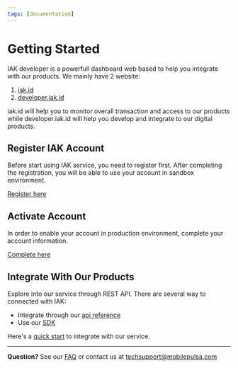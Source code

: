 ```yaml
---
tags: [documentation]
---
```


# Getting Started

IAK developer is a powerfull dashboard web based to help you integrate with our products. We mainly have 2 
website: 

  1. [iak.id](https://iak.id) 
  2. [developer.iak.id](https://developer.iak.id) 

iak.id will help you to monitor overall transaction and access to our products while developer.iak.id will help you develop and integrate to our digital products. 

## Register IAK Account

Before start using IAK service, you need to register first.
After completing the registration, you will be able to use your account in sandbox environment.

[Register here](https://auth.iak.id/signup)

## Activate Account

In order to enable your account in production environment, complete your account information.

[Complete here](https://iak.id/webapp/production)

## Integrate With Our Products

Explore into our service through REST API. There are several way to connected with IAK:
- Integrate through our [api reference](https://api.iak.id/docs/api-reference/docs/introduction.md)
- Use our [SDK](./integration/sdk.md)

Here's a [quick start](integration/quick-start.md) to integrate with our service.

---

  **Question?** See our [FAQ](./faq.md) or contact us at [techsupport@mobilepulsa.com](mailto:techsupport@mobilepulsa.com)